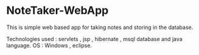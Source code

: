 # NoteTaker-WebApp


This is simple web based app for taking notes and storing in the database.

Technologies used : servlets , jsp , hibernate , msql database and java language.
OS : Windows , eclipse.
